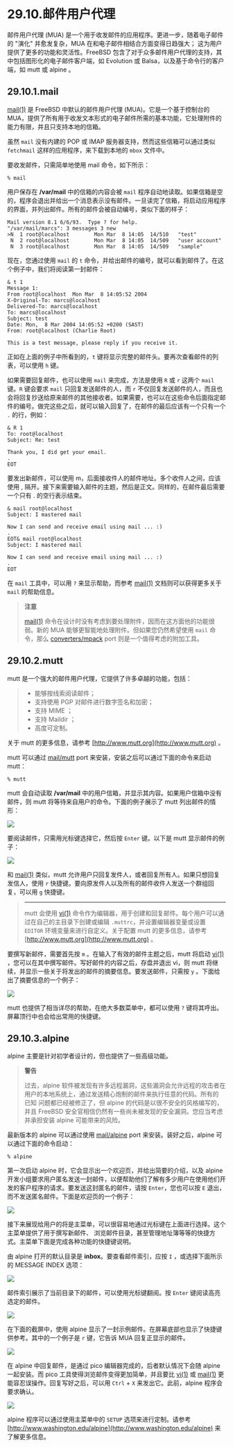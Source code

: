 # 29.10.邮件用户代理

邮件用户代理 (MUA) 是一个用于收发邮件的应用程序。更进一步，随着电子邮件的 "演化" 并愈发复杂，MUA 在和电子邮件相结合方面变得日趋强大； 这为用户提供了更多的功能和灵活性。FreeBSD 包含了对于众多邮件用户代理的支持，其中包括图形化的电子邮件客户端，如 Evolution 或 Balsa，以及基于命令行的客户端，如 mutt 或 alpine 。

## 29.10.1.mail

[mail(1)](https://www.freebsd.org/cgi/man.cgi?query=mail\&sektion=1\&format=html) 是 FreeBSD 中默认的邮件用户代理 (MUA)。它是一个基于控制台的 MUA，提供了所有用于收发文本形式的电子邮件所需的基本功能，它处理附件的能力有限，并且只支持本地的信箱。

虽然 `mail` 没有内建的 POP 或 IMAP 服务器支持，然而这些信箱可以通过类似 `fetchmail` 这样的应用程序，来下载到本地的 `mbox` 文件中。

要收发邮件，只需简单地使用 mail 命令，如下所示：

```
% mail
```

用户保存在 **/var/mail** 中的信箱的内容会被 `mail` 程序自动地读取。如果信箱是空的，程序会退出并给出一个消息表示没有邮件。一旦读完了信箱，将启动应用程序的界面，并列出邮件。所有的邮件会被自动编号，类似下面的样子：

```
Mail version 8.1 6/6/93.  Type ? for help.
"/var/mail/marcs": 3 messages 3 new
>N  1 root@localhost        Mon Mar  8 14:05  14/510   "test"
 N  2 root@localhost        Mon Mar  8 14:05  14/509   "user account"
 N  3 root@localhost        Mon Mar  8 14:05  14/509   "sample"
```

现在，您通过使用 `mail` 的 `t` 命令，并给出邮件的编号，就可以看到邮件了。在这个例子中，我们将阅读第一封邮件：

```
& t 1
Message 1:
From root@localhost  Mon Mar  8 14:05:52 2004
X-Original-To: marcs@localhost
Delivered-To: marcs@localhost
To: marcs@localhost
Subject: test
Date: Mon,  8 Mar 2004 14:05:52 +0200 (SAST)
From: root@localhost (Charlie Root)

This is a test message, please reply if you receive it.
```

正如在上面的例子中所看到的，`t` 键将显示完整的邮件头。要再次查看邮件的列表，可以使用 `h` 键。

如果需要回复邮件，也可以使用 `mail` 来完成，方法是使用 `R` 或 `r` 这两个 `mail` 键。`R` 键会要求 `mail` 只回复发送邮件的人，而 `r` 不仅回复发送邮件的人，而且也会将回复抄送给原来邮件的其他接收者。如果需要，也可以在这些命令后面指定邮件的编号。做完这些之后，就可以输入回复了，在邮件的最后应该有一个只有一个 `.` 的行，例如：

```
& R 1
To: root@localhost
Subject: Re: test

Thank you, I did get your email.
.
EOT
```

要发出新邮件，可以使用 m，后面接收件人的邮件地址。多个收件人之间，应该使用 , 隔开。接下来需要输入邮件的主题，然后是正文。同样的，在邮件最后需要一个只有 . 的空行表示结束。

```
& mail root@localhost
Subject: I mastered mail

Now I can send and receive email using mail ... :)
.
EOT& mail root@localhost
Subject: I mastered mail

Now I can send and receive email using mail ... :)
.
EOT
```

在 `mail` 工具中，可以用 `?` 来显示帮助，而参考 [mail(1)](https://www.freebsd.org/cgi/man.cgi?query=mail\&sektion=1\&format=html) 文档则可以获得更多关于 `mail` 的帮助信息。

> **注意**
>
> [mail(1)](https://www.freebsd.org/cgi/man.cgi?query=mail\&sektion=1\&format=html) 命令在设计时没有考虑到要处理附件，因而在这方面他的功能很弱。新的 MUA 能够更智能地处理附件。但如果您仍然希望使用 `mail` 命令，那么 [converters/mpack](https://cgit.freebsd.org/ports/tree/converters/mpack/pkg-descr) port 则是一个值得考虑的附加工具。

## 29.10.2.mutt

mutt 是一个强大的邮件用户代理，它提供了许多卓越的功能，包括：

> * 能够按线索阅读邮件；
> * 支持使用 PGP 对邮件进行数字签名和加密；
> * 支持 MIME ；
> * 支持 Maildir ；
> * 高度可定制。

关于 mutt 的更多信息，请参考 [http://www.mutt.org](http://www.mutt.org) 。

mutt 可以通过 [mail/mutt](https://cgit.freebsd.org/ports/tree/mail/mutt/pkg-descr) port 来安装，安装之后可以通过下面的命令来启动 mutt：

```
% mutt
```

mutt 会自动读取 **/var/mail** 中的用户信箱，并显示其内容。如果用户信箱中没有邮件，则 mutt 将等待来自用户的命令。下面的例子展示了 mutt 列出邮件的情形：

![](../.gitbook/assets/mutt1.png)

要阅读邮件，只需用光标键选择它，然后按 `Enter` 键。以下是 mutt 显示邮件的例子：

![](../.gitbook/assets/mutt2.png)

和 [mail(1)](https://www.freebsd.org/cgi/man.cgi?query=mail\&sektion=1\&format=html) 类似，mutt 允许用户只回复发件人，或者回复所有人。如果只想回复发信人，使用 `r` 快捷键。要向原发件人以及所有的邮件收件人发送一个群组回复，可以用 `g` 快捷键。

> ***
>
> mutt 会使用 [vi(1)](https://www.freebsd.org/cgi/man.cgi?query=vi\&sektion=1\&format=html) 命令作为编辑器，用于创建和回复邮件。每个用户可以通过在自己的主目录下创建或编辑 `.muttrc`，并设置编辑器变量或设置 `EDITOR` 环境变量来进行自定义。关于配置 mutt 的更多信息，请参考 [http://www.mutt.org](http://www.mutt.org) 。

要撰写新邮件，需要首先按 `m` 。在输入了有效的邮件主题之后，mutt 将启动 [vi(1)](https://www.freebsd.org/cgi/man.cgi?query=vi\&sektion=1\&format=html) ，您可以在其中撰写邮件。写好邮件的内容之后，存盘并退出 vi，则 mutt 将继续，并显示一些关于将发出的邮件的摘要信息。要发送邮件，只需按 `y` 。下面给出了摘要信息的一个例子：

![](../.gitbook/assets/mutt3.png)

mutt 也提供了相当详尽的帮助，在绝大多数菜单中，都可以使用 `?` 键将其呼出。屏幕顶行中也会给出常用的快捷键。

## 29.10.3.alpine

alpine 主要是针对初学者设计的，但也提供了一些高级功能。

> **警告**
>
> 过去，alpine 软件被发现有许多远程漏洞，这些漏洞会允许远程的攻击者在用户的本地系统上，通过发送精心炮制的邮件来执行任意的代码。所有的 已知 问题都已经被修正了，但 alpine 的代码是以很不安全的风格编写的，并且 FreeBSD 安全官相信仍然有一些尚未被发现的安全漏洞。您应当考虑并承担安装 alpine 可能带来的风险。

最新版本的 alpine 可以通过使用 [mail/alpine](https://cgit.freebsd.org/ports/tree/mail/alpine/pkg-descr) port 来安装。装好之后，alpine 可以通过下面的命令启动：

```
% alpine
```

第一次启动 alpine 时，它会显示出一个欢迎页，并给出简要的介绍，以及 alpine 开发小组要求用户匿名发送一封邮件，以便帮助他们了解有多少用户在使用他们开发的客户程序的请求。要发送这封匿名的邮件，请按 `Enter`，您也可以按 `E` 退出，而不发送匿名邮件。下面是欢迎页的一个例子：

![](../.gitbook/assets/pine1.png)

接下来展现给用户的将是主菜单，可以很容易地通过光标键在上面进行选择。这个主菜单提供了用于撰写新邮件、 浏览邮件目录，甚至管理地址簿等等的快捷方式。主菜单下面是完成各种功能的快捷键说明。

由 alpine 打开的默认目录是 **inbox**。要查看邮件索引，应按 `I` ，或选择下面所示的 MESSAGE INDEX 选项：

![](../.gitbook/assets/pine2.png)

邮件索引展示了当前目录下的邮件，可以使用光标键翻阅。按 `Enter` 键阅读高亮选定的邮件。

![](../.gitbook/assets/pine3.png)

在下面的截屏中，使用 alpine 显示了一封示例邮件。在屏幕底部也显示了快捷键供参考。其中的一个例子是 `r` 键，它告诉 MUA 回复正显示的邮件。

![](../.gitbook/assets/pine4.png)

在 alpine 中回复邮件，是通过 pico 编辑器完成的，后者默认情况下会随 alpine 一起安装。而 pico 工具使得浏览邮件变得更加简单，并且要比 [vi(1)](https://www.freebsd.org/cgi/man.cgi?query=vi\&sektion=1\&format=html) 或 [mail(1)](https://www.freebsd.org/cgi/man.cgi?query=vi\&sektion=1\&format=html) 更能容忍误操作。回复写好之后，可以用 `Ctrl` + `X` 来发出它。此前，alpine 程序会要求确认。

![](../.gitbook/assets/pine5.png)

alpine 程序可以通过使用主菜单中的 `SETUP` 选项来进行定制。请参考 [http://www.washington.edu/alpine](http://www.washington.edu/alpine) 来了解更多信息。
